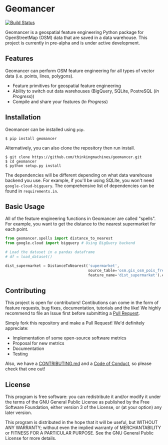 # Geomancer

[![Build Status](https://travis-ci.org/thinkingmachines/geomancer.svg?branch=master)](https://travis-ci.org/thinkingmachines/geomancer)

Geomancer is a geospatial feature engineering Python package for OpenStreetMap
(OSM) data that are saved in a data warehouse. This project is currently in
pre-alpha and is under active development.


## Features

Geomancer can perform OSM feature engineering for all types of vector data
(i.e. points, lines, polygons). 

- Feature primitives for geospatial feature engineering
- Ability to switch out data warehouses (BigQuery, SQLite, PostreSQL (*In Progress*))  
- Compile and share your features (*In Progress*)


## Installation

Geomancer can be installed using `pip`.

```
$ pip install geomancer
```

Alternatively, you can also clone the repository then run install.

```
$ git clone https://github.com/thinkingmachines/geomancer.git
$ cd geomancer
$ python setup.py install
``` 

The dependencies will be different depending on what data warehouse backend you
use. For example, if you'll be using SQLite, you won't need
`google-cloud-bigquery`. The comprehensive list of dependencies can be found in
`requirements.in`.

## Basic Usage

All of the feature engineering functions in Geomancer are called "spells". For
example, you want to get the distance to the nearest supermarket for each
point.

```python
from geomancer.spells import distance_to_nearest
from google.cloud import bigquery # Using BigQuery backend

# Load the dataset in a pandas dataframe 
# df = load_dataset()

dist_supermarket = DistanceToNearest('supermarket',
                                     source_table='osm.gis_osm_pois_free_1',
                                     feature_name='dist_supermarket').cast(df, host=bigquery.Client())
```

## Contributing

This project is open for contributors! Contibutions can come in the form of
feature requests, bug fixes, documentation, tutorials and the like! We highly
recommend to file an Issue first before submitting a [Pull
Request](https://help.github.com/en/articles/creating-a-pull-request).

Simply fork this repository and make a Pull Request! We'd definitely appreciate:

- Implementation of some open-source software metrics
- Proposal for new metrics
- Documentation
- Testing

Also, we have a
[CONTRIBUTING.md](https://github.com/thinkingmachines/geomancer/CONTRIBUTING.MD)
and a [Code of
Conduct](https://github.com/thinkingmachines/geomancer/CODE_OF_CONDUCT.md), so
please check that one out!

## License

This program is free software: you can redistribute it and/or modify it under
the terms of the GNU General Public License as published by the Free Software
Foundation, either version 3 of the License, or (at your option) any later
version.

This program is distributed in the hope that it will be useful, but WITHOUT ANY
WARRANTY; without even the implied warranty of MERCHANTABILITY or FITNESS FOR A
PARTICULAR PURPOSE.  See the GNU General Public License for more details.
